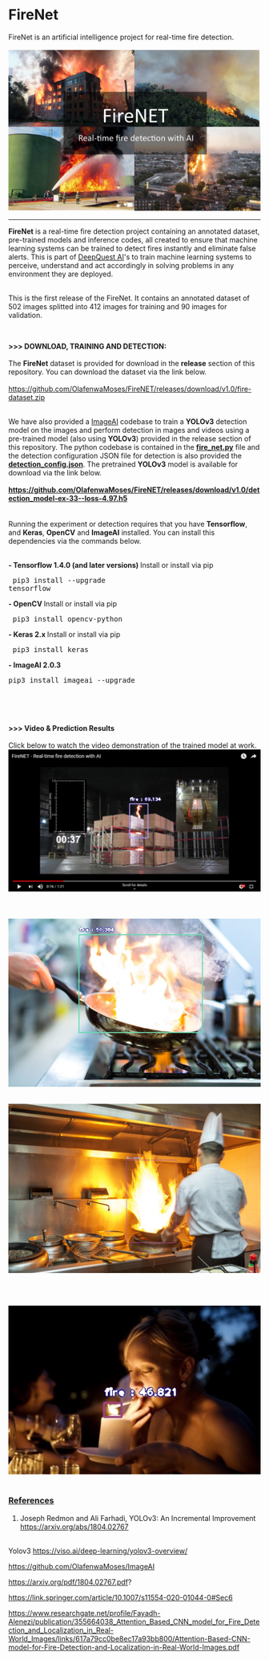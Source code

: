 # FireNet
FireNet is an artificial intelligence project for real-time fire detection.
<br><br>
<img src="images/fire_net.jpg" />
<hr>
<b>FireNet</b> is a real-time fire detection project containing an annotated dataset, pre-trained models and inference codes, all created to ensure that machine learning systems can be trained
 to detect fires instantly and eliminate false alerts. This is part of <a href="https://deepquestai.com" >DeepQuest AI</a>'s to train machine learning systems to 
  perceive, understand and act accordingly in solving problems in any environment they are deployed. <br><br>

  This is the first release of the FireNet. It contains an annotated dataset of 502 images splitted into 412 images for training and 90 images for validation. 
  
  <br>

  <b>>>> DOWNLOAD, TRAINING AND DETECTION: </b> <br><br>
 The <b>FireNet</b> dataset is provided for download in the <b>release</b> section of this repository.
 You can download the dataset via the link below.<br><br> <a href="https://github.com/OlafenwaMoses/FireNET/releases/download/v1.0/fire-dataset.zip" >https://github.com/OlafenwaMoses/FireNET/releases/download/v1.0/fire-dataset.zip</a>  <br><br>

 We have also provided a [ImageAI](https://github.com/OlafenwaMoses/ImageAI) codebase to train a <b>YOLOv3</b> detection model on the images
  and perform detection in mages and videos using a pre-trained model (also using <b>YOLOv3</b>) provided in the release section of this repository.
  The python codebase is contained in the <b><a href="fire_net.py" >fire_net.py</a></b> file and the detection configuration JSON file for detection is also provided the 
  <b><a href="detection_config.json" >detection_config.json</a></b>. The pretrained <b>YOLOv3</b> model is available for download via the link below. <br><br> 
  <b><a href="https://github.com/OlafenwaMoses/FireNET/releases/download/v1.0/detection_model-ex-33--loss-4.97.h5" >https://github.com/OlafenwaMoses/FireNET/releases/download/v1.0/detection_model-ex-33--loss-4.97.h5</a></b><br>
  <br>
<br>
Running the experiment or detection requires that you have **Tensorflow**, and **Keras**, **OpenCV** and **ImageAI** installed. You can install this dependencies via the commands below.

<br><span><b>- Tensorflow 1.4.0 (and later versions)  </b>      <a href="https://www.tensorflow.org/install/install_windows" style="text-decoration: none;" > Install</a></span> or install via pip <pre> pip3 install --upgrade tensorflow </pre> 
       
  <span><b>- OpenCV  </b>        <a href="https://pypi.python.org/pypi/opencv-python" style="text-decoration: none;" >Install</a></span> or install via pip <pre> pip3 install opencv-python </pre> 
       
   <span><b>- Keras 2.x  </b>     <a href="https://keras.io/#installation" style="text-decoration: none;" >Install</a></span> or install via pip <pre> pip3 install keras </pre> 
  
   <span><b>- ImageAI 2.0.3  </b>  
   <span>      <pre>pip3 install imageai --upgrade </pre></span> <br><br> <br>



<b>>>> Video & Prediction Results</b> <br><br>
Click below to watch the video demonstration of the trained model at work. <br>
<a href="https://www.youtube.com/watch?v=ts3yxfNrDnY" ><img src="images/video.jpg" /></a>
<br><br><br><br>
  <img src="images/1-detected.jpg" />


<br>
<img src="images/2-detected.jpg" />



<br> <br>

<img src="images/3-detected.jpg" style="width: 650px;" />



<br>



<br>

<h3><b><u>References</u></b></h3>

 
 1. Joseph Redmon and Ali Farhadi, YOLOv3: An Incremental Improvement <br>
 <a href="https://arxiv.org/abs/1804.02767" >https://arxiv.org/abs/1804.02767</a> <br><br>

 Yolov3
 https://viso.ai/deep-learning/yolov3-overview/
 
 https://github.com/OlafenwaMoses/ImageAI
 
 https://arxiv.org/pdf/1804.02767.pdf?
 
 https://link.springer.com/article/10.1007/s11554-020-01044-0#Sec6
 
 https://www.researchgate.net/profile/Fayadh-Alenezi/publication/355664038_Attention_Based_CNN_model_for_Fire_Detection_and_Localization_in_Real-World_Images/links/617a79cc0be8ec17a93bb800/Attention-Based-CNN-model-for-Fire-Detection-and-Localization-in-Real-World-Images.pdf
